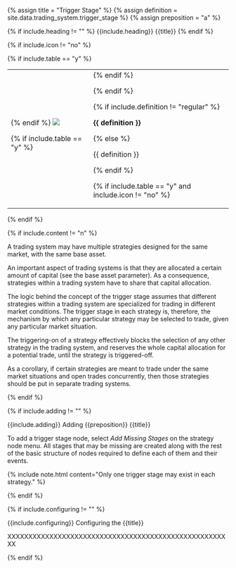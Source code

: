 <!-- TITLE AND DEFINITION starts -->

{% assign title = "Trigger Stage" %}
{% assign definition = site.data.trading_system.trigger_stage %}
{% assign preposition = "a" %}

<!-- TITLE AND DEFINITION ends -->

{% if include.heading != "" %}
{{include.heading}} {{title}}
{% endif %}

{% if include.icon != "no" %} 

{% if include.table == "y" %}
<table class="definitionTable"><tr><td>
{% endif %}

<img src='images/icons/{{include.icon}}{{ title | downcase | replace: " ", "-" }}.png' />

{% if include.table == "y" %}
</td><td>
{% endif %}

{% endif %}

{% if include.definition != "regular" %}

<strong>{{ definition }}</strong>

{% else %}

{{ definition }}

{% endif %}

{% if include.table == "y" and include.icon != "no" %}
</td></tr></table>
{% endif %}

{% if include.content != "n" %}

<!-- CONTENT starts -->

A trading system may have multiple strategies designed for the same market, with the same base asset.

An important aspect of trading systems is that they are allocated a certain amount of capital (see the base asset parameter). As a consequence, strategies within a trading system have to share that capital allocation. 

The logic behind the concept of the trigger stage assumes that different strategies within a trading system are specialized for trading in different market conditions. The trigger stage in each strategy is, therefore, the mechanism by which any particular strategy may be selected to trade, given any particular market situation.

The triggering-on of a strategy effectively blocks the selection of any other strategy in the trading system, and reserves the whole capital allocation for a potential trade, until the strategy is triggered-off.

As a corollary, if certain strategies are meant to trade under the same market situations and open trades concurrently, then those strategies should be put in separate trading systems.

<!-- CONTENT ends -->

{% endif %}

{% if include.adding != "" %}

{{include.adding}} Adding {{preposition}} {{title}}

<!-- ADDING starts -->

To add a trigger stage node, select *Add Missing Stages* on the strategy node menu. All stages that may be missing are created along with the rest of the basic structure of nodes required to define each of them and their events.

{% include note.html content="Only one trigger stage may exist in each strategy." %}

<!-- ADDING ends -->

{% endif %}

{% if include.configuring != "" %}

{{include.configuring}} Configuring the {{title}}

<!-- CONFIGURING starts -->

XXXXXXXXXXXXXXXXXXXXXXXXXXXXXXXXXXXXXXXXXXXXXXXXXXXXXX

<!-- CONFIGURING ends -->

{% endif %}